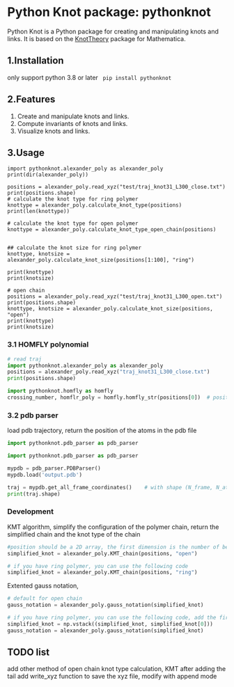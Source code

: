 # Python Knot package: pythonknot

Python Knot is a Python package for creating and manipulating knots and links. It is based on the [KnotTheory](https://knot.theory.org) package for Mathematica.

## 1.Installation
only support python 3.8 or later
``` pip install pythonknot```
## 2.Features

1. Create and manipulate knots and links.
2. Compute invariants of knots and links.
3. Visualize knots and links.

## 3.Usage

    import pythonknot.alexander_poly as alexander_poly
    print(dir(alexander_poly))

    positions = alexander_poly.read_xyz("test/traj_knot31_L300_close.txt")
    print(positions.shape)
    # calculate the knot type for ring polymer
    knottype = alexander_poly.calculate_knot_type(positions)
    print(len(knottype))    

    # calculate the knot type for open polymer
    knottype = alexander_poly.calculate_knot_type_open_chain(positions)


    ## calculate the knot size for ring polymer
    knottype, knotsize = alexander_poly.calculate_knot_size(positions[1:100], "ring")

    print(knottype)
    print(knotsize)

    # open chain 
    positions = alexander_poly.read_xyz("test/traj_knot31_L300_open.txt")
    print(positions.shape)
    knottype, knotsize = alexander_poly.calculate_knot_size(positions, "open")
    print(knottype)
    print(knotsize)

### 3.1 HOMFLY polynomial

```python
# read traj
import pythonknot.alexander_poly as alexander_poly
positions = alexander_poly.read_xyz("traj_knot31_L300_close.txt")
print(positions.shape)

import pythonknot.homfly as homfly
crossing_number, homflr_poly = homfly.homfly_str(positions[0])  # position should be N_atom*3 array
```

### 3.2 pdb parser
load pdb trajectory, return the position of the atoms in the pdb file
```python
import pythonknot.pdb_parser as pdb_parser

import pythonknot.pdb_parser as pdb_parser

mypdb = pdb_parser.PDBParser()
mypdb.load('output.pdb')

traj = mypdb.get_all_frame_coordinates()    # with shape (N_frame, N_atom, 3)
print(traj.shape)
```

### Development

KMT algorithm, simplify the configuration of the polymer chain, return the simplified chain and the knot type of the chain

```python
#position should be a 2D array, the first dimension is the number of beads, the second dimension is the x, y, z coordinates
simplified_knot = alexander_poly.KMT_chain(positions, "open")

# if you have ring polymer, you can use the following code
simplified_knot = alexander_poly.KMT_chain(positions, "ring")
```

Extented gauss notation,
```python
# default for open chain
gauss_notation = alexander_poly.gauss_notation(simplified_knot)

# if you have ring polymer, you can use the following code, add the first point to the end of the chain
simplified_knot = np.vstack((simplified_knot, simplified_knot[0]))
gauss_notation = alexander_poly.gauss_notation(simplified_knot)

```

## TODO list
add other method of open chain knot type calculation, KMT after adding the tail
add write_xyz function to save the xyz file, modify with append mode